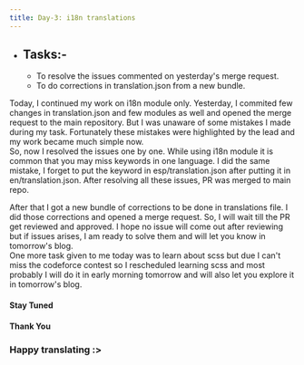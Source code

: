 ```yaml
---
title: Day-3: i18n translations
---
```

- ## Tasks:-
  * To resolve the issues commented on yesterday's merge request.
  * To do corrections in translation.json from a new bundle.         

Today, I continued my work on i18n module only. Yesterday, I commited few changes in translation.json and few modules as well and opened the merge request to the main repository. 
But I was unaware of some mistakes I made during my task. Fortunately these mistakes were highlighted by the lead and my work became much simple now.     
So, now I resolved the issues one by one. While using i18n module it is common that you may miss keywords in one language. I did the same mistake, I forget to put the keyword in
esp/translation.json after putting it in en/translation.json. After resolving all these issues, PR was merged to main repo.      

After that I got a new bundle of corrections to be done in translations file. I did those corrections and opened a merge request. So, I will wait till the PR get reviewed and approved. 
I hope no issue will come out after reviewing but if issues arises, I am ready to solve them and will let you know in tomorrow's blog.   
One more task given to me today was to learn about scss but due I can't miss the codeforce contest so I rescheduled learning scss and most probably I will do it in early morning
 tomorrow and will also let you explore it in tomorrow's blog. 
 #### Stay Tuned
 #### Thank You
 ### Happy translating :>
